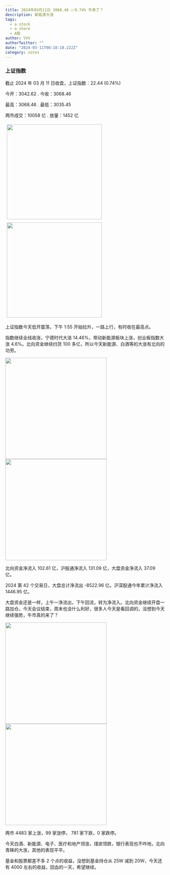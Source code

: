 ```yaml
---
title: 2024年03月11日 3068.46 📈0.74% 牛来了？
description: 新能源大涨
tags:
  - a stock
  - a share
  - A股
author: VVV
authorTwitter: ""
date: "2024-03-11T08:18:18.222Z"
category: notes
---
```


### 上证指数

截止 2024 年 03 月 11 日收盘，上证指数：<span class="font-semibold text-r-5">22.44 (0.74%)</span>

今开：<span class="font-semibold text-r-5">3042.62 </span> . 今收：<span class="font-semibold text-g-5">3068.46 </span>

最高：<span class="font-semibold text-r-5">3068.46 </span> . 最低：<span class="font-semibold text-g-5">3035.45 </span>

两市成交：<span class="font-semibold">10058 亿</span> . 放量：<span class="font-semibold text-r-5">1452 亿</span>

<img src="/images/uploads/2024-03/20240311-zs-sh.png" style="width: 300px;display:inline-block;margin: 5px">
<img src="/images/uploads/2024-03/20240311-zs-sh-rk.png" style="width: 300px;display:inline-block;margin: 5px">

上证指数今天低开震荡，下午 1:55 开始拉升，一路上行，有时收在最高点。

指数继续全线收涨，宁德时代大涨 14.46%，带动新能源板块上涨，创业板指数大涨 4.6%。北向资金继续扫货 100 多亿，所以今天新能源、白酒等的大涨有北向的功劳。

<img src="/images/uploads/2024-03/20240311-zs-global.png" width="320">

<img src="/images/uploads/2024-03/20240311-zs-bs.png" width="320">

北向资金净流入 <span class="font-semibold text-r-6">102.61 亿</span>，沪股通净流入 <span class="font-semibold text-r-6">131.09 亿</span>，大盘资金净流入 <span class="font-semibold text-r-5">37.09 亿</span>。

2024 第 42 个交易日，大盘总计净流出 <span class="font-semibold text-g-8">-8522.96 亿</span>。沪深股通今年累计净流入 <span class="font-semibold text-r-6">1446.95 </span>亿。

大盘资金还是一样，上午一净流出，下午回流，转为净流入。北向资金继续开盘一路加仓。今天会议结束，周末也没什么利好，很多人今天是看回调的，没想到今天继续强势，牛市真的来了？

<img src="/images/uploads/2024-03/20240311-zs-as.png" width="320">
<img src="/images/uploads/2024-03/20240311-zs-zdtj.png" width="320">

两市 <span class="font-semibold text-r-6">4483</span> 家上涨，99 家涨停， <span class="text-g-6">781</span> 家下跌，0 家跌停。

今天白酒、新能源、电子、医疗和地产领涨，煤炭领跌，银行表现也不咋地，北向青睐的大涨，其他的表现平平。

基金和股票都差不多 2 个点的收益，没想到基金持仓从 25W 减到 20W，今天还有 4000 左右的收益，回血的一天，希望继续。
